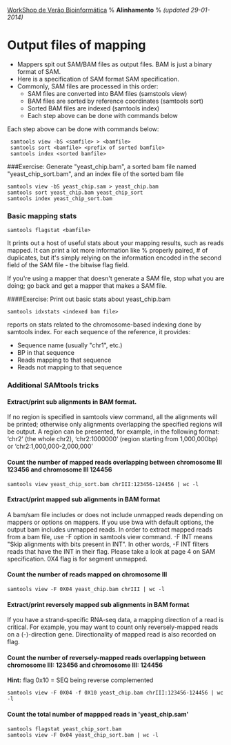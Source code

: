 [WorkShop de Verão Bioinformática](http://github.com/genomika/summercourse/)
% __Alinhamento__
% _(updated 29-01-2014)_

<!-- COMMON LINKS HERE -->

[SAMTools]: http://samtools.sourceforge.net/ "SAMtools"
[Picard]: http://broadinstitute.github.io/picard/ "Picard"

# Output files of mapping

- Mappers spit out SAM/BAM files as output files. BAM is just a binary format of SAM.
- Here is a specification of SAM format SAM specification.
- Commonly, SAM files are processed in this order:
    - SAM files are converted into BAM files (samstools view)
    - BAM files are sorted by reference coordinates (samtools sort)
    - Sorted BAM files are indexed (samtools index)
    - Each step above can be done with commands below

Each step above can be done with commands below:

     samtools view -bS <samfile> > <bamfile>
     samtools sort <bamfile> <prefix of sorted bamfile>
     samtools index <sorted bamfile>
     

###Exercise: Generate "yeast_chip.bam", a sorted bam file named "yeast_chip_sort.bam", and an index file of the sorted bam file

    samtools view -bS yeast_chip.sam > yeast_chip.bam
    samtools sort yeast_chip.bam yeast_chip_sort
    samtools index yeast_chip_sort.bam
    
### Basic mapping stats

    samtools flagstat <bamfile>

It prints out a host of useful stats about your mapping results, such as reads mapped. It can print a lot more information like % properly paired, # of duplicates, but it's simply relying on the information encoded in the second field of the SAM file - the bitwise flag field.

If you're using a mapper that doesn't generate a SAM file, stop what you are doing; go back and get a mapper that makes a SAM file.

####Exercise: Print out basic stats about yeast_chip.bam

    samtools idxstats <indexed bam file>

reports on stats related to the chromosome-based indexing done by samtools index. For each sequence of the reference, it provides:
- Sequence name (usually "chr1", etc.)
- BP in that sequence
- Reads mapping to that sequence
- Reads not mapping to that sequence    
    
### Additional SAMtools tricks

#### Extract/print sub alignments in BAM format.

If no region is specified in samtools view command, all the alignments will be printed; otherwise only alignments overlapping the specified regions will be output. A region can be presented, for example, in the following format: ‘chr2’ (the whole chr2), ‘chr2:1000000’ (region starting from 1,000,000bp) or ‘chr2:1,000,000-2,000,000’

#### Count the number of mapped reads overlapping between chromosome III 123456 and chromosome III 124456

    samtools view yeast_chip_sort.bam chrIII:123456-124456 | wc -l

#### Extract/print mapped sub alignments in BAM format

A bam/sam file includes or does not include unmapped reads depending on mappers or options on mappers. If you use bwa with default options, the output bam includes unmapped reads. In order to extract mapped reads from a bam file, use -F option in samtools view command. -F INT means "Skip alignments with bits present in INT". In other words, -F INT filters reads that have the INT in their flag. Please take a look at page 4 on SAM specification. 0X4 flag is for segment unmapped.


#### Count the number of reads mapped on chromosome III

    samtools view -F 0X04 yeast_chip.bam chrIII | wc -l
    
#### Extract/print reversely mapped sub alignments in BAM format

If you have a strand-specific RNA-seq data, a mapping direction of a read is critical. For example, you may want to count only reversely-mapped reads on a (-)-direction gene. Directionality of mapped read is also recorded on flag.

#### Count the number of reversely-mapped reads overlapping between chromosome III: 123456 and chromosome III: 124456
**Hint:** flag 0x10 = SEQ being reverse complemented

    samtools view -F 0X04 -f 0X10 yeast_chip.bam chrIII:123456-124456 | wc -l

#### Count the total number of mappped reads in 'yeast_chip.sam' 

    samtools flagstat yeast_chip_sort.bam
    samtools view -F 0x04 yeast_chip_sort.bam | wc -l

